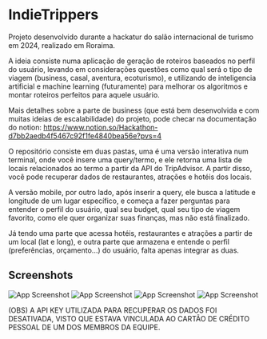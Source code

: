 
# IndieTrippers

Projeto desenvolvido durante a hackatur do salão internacional de turismo em 2024, realizado em Roraima.

A ideia consiste numa aplicação de geração de roteiros baseados no perfil do usuário, levando em considerações questões como qual será o tipo de viagem (business, casal, aventura, ecoturismo), e utilizando de inteligencia artificial e machine learning (futuramente) para melhorar os algoritmos e montar roteiros perfeitos para aquele usuário.

Mais detalhes sobre a parte de business (que está bem desenvolvida e com muitas ideias de escalabilidade) do projeto, pode checar na documentação do notion: https://www.notion.so/Hackathon-d7bb2aedb4f5467c92f1fe4840bea56e?pvs=4


O repositório consiste em duas pastas, uma é uma versão interativa num terminal, onde você insere uma query/termo, e ele retorna uma lista de locais relacionados ao termo a partir da API do TripAdvisor. A partir disso, você pode recuperar dados de restaurantes, atrações e hotéis dos locais.

A versão mobile, por outro lado, após inserir a query, ele busca a latitude e longitude de um lugar específico, e começa a fazer perguntas para entender o perfil do usuário, qual seu budget, qual seu tipo de viagem favorito, como ele quer organizar suas finanças, mas não está finalizado.

Já tendo uma parte que acessa hotéis, restaurantes e atrações a partir de um local (lat e long), e outra parte que armazena e entende o perfil (preferências, orçamento...) do usuário, falta apenas integrar as duas.


## Screenshots

![App Screenshot](https://prnt.sc/jryA36Bywjpr)
![App Screenshot](https://prnt.sc/0ljhWu1XC0Yy)
![App Screenshot](https://prnt.sc/0ljhWu1XC0Yy)
![App Screenshot](https://prnt.sc/O4ASBZJ9xGcu)


(OBS) A API KEY UTILIZADA PARA RECUPERAR OS DADOS FOI DESATIVADA, VISTO QUE ESTAVA VINCULADA AO CARTÃO DE CRÉDITO PESSOAL DE UM DOS MEMBROS DA EQUIPE.
